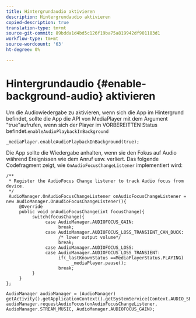 ```yaml
---
title: Hintergrundaudio aktivieren
description: Hintergrundaudio aktivieren
copied-description: true
translation-type: tm+mt
source-git-commit: 89bdda1d4bd5c126f19ba75a819942df901183d1
workflow-type: tm+mt
source-wordcount: '63'
ht-degree: 0%

---
```



# Hintergrundaudio {#enable-background-audio} aktivieren

Um die Audiowiedergabe zu aktivieren, wenn sich die App im Hintergrund befindet, sollte die App die API von MediaPlayer mit dem Argument &quot;true&quot;aufrufen, wenn sich der Player im VORBEREITTEN Status befindet.`enableAudioPlaybackInBackground`

```
_mediaPlayer.enableAudioPlaybackInBackground(true);
```

Die App sollte die Wiedergabe anhalten, wenn sie den Fokus auf Audio während Ereignissen wie dem Anruf usw. verliert. Das folgende Codefragment zeigt, wie `OnAudioFocusChangeListener` implementiert wird:

```
/** 
 * Register the AudioFocus Change listener to track Audio focus from device. 
 */ 
 AudioManager.OnAudioFocusChangeListener onAudioFocusChangeListener = new AudioManager.OnAudioFocusChangeListener(){ 
     @Override 
     public void onAudioFocusChange(int focusChange){ 
          switch(focusChange){ 
               case AudioManager.AUDIOFOCUS_GAIN: 
                    break; 
               case AudioManager.AUDIOFOCUS_LOSS_TRANSIENT_CAN_DUCK: 
                    /* lower output volume*/ 
                    break; 
               case AudioManager.AUDIOFOCUS_LOSS: 
               case AudioManager.AUDIOFOCUS_LOSS_TRANSIENT: 
                    if(_lastKnownStatus ==MediaPlayerStatus.PLAYING) 
                         _mediaPlayer.pause(); 
                    break; 
          } 
     } 
}; 
 
AudioManager audioManager = (AudioManager) getActivity().getApplicationContext().getSystemService(Context.AUDIO_SERVICE); 
audioManager.requestAudioFocus(onAudioFocusChangeListener, AudioManager.STREAM_MUSIC, AudioManager.AUDIOFOCUS_GAIN);
```
